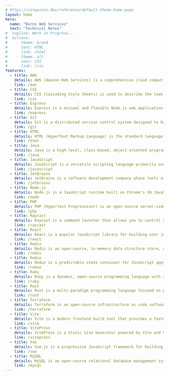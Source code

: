 ```yaml
---
# https://vitepress.dev/reference/default-theme-home-page
layout: home
hero:
  name: "Burns Web Services"
  text: "Technical Notes"
#  tagline: Work in Progress...
#  actions:
#    - theme: brand
#      text: HTML
#      link: /html
#    - theme: alt
#      text: CSS
#      link: /css
features:
  - title: AWS
    details: AWS (Amazon Web Services) is a comprehensive cloud computing platform.
    link: /aws
  - title: CSS
    details: CSS (Cascading Style Sheets) is used to describe the look and formatting of a document written in HTML.
    link: /css
  - title: Express
    details: Express is a minimal and flexible Node.js web application framework that provides a robust set of features for web and mobile applications.
    link: /express
  - title: Git
    details: Git is a distributed version control system designed to handle everything from small to very large projects with speed and efficiency.
    link: /git
  - title: HTML
    details: HTML (HyperText Markup Language) is the standard language for creating web pages and web applications.
    link: /html
  - title: Java
    details: Java is a high-level, class-based, object-oriented programming language that is designed to have as few implementation dependencies as possible.
    link: /java
  - title: JavaScript
    details: JavaScript is a versatile scripting language primarily used in web development to create dynamic and interactive web pages.
    link: /javascript
  - title: JetBrains
    details: JetBrains is a software development company whose tools are targeted towards software developers and project managers.
    link: /jetbrains
  - title: Node.js
    details: Node.js is a JavaScript runtime built on Chrome's V8 JavaScript engine.
    link: /node
  - title: PHP
    details: PHP (Hypertext Preprocessor) is an open-source server-side scripting language designed for web development.
    link: /php
  - title: Raycast
    details: Raycast is a command launcher that allows you to control your tools with a few keystrokes, boosting productivity and efficiency.
    link: /raycast
  - title: React
    details: React is a popular JavaScript library for building user interfaces, particularly single-page applications.
    link: /react
  - title: Redis
    details: Redis is an open-source, in-memory data structure store, used as a database, cache, and message broker.
    link: /redis
  - title: Redux
    details: Redux is a predictable state container for JavaScript apps.
    link: /redux
  - title: Ruby
    details: Ruby is a dynamic, open-source programming language with a focus on simplicity and productivity.
    link: /ruby
  - title: Rust
    details: Rust is a multi-paradigm programming language focused on performance and safety, especially safe concurrency.
    link: /rust
  - title: Terraform
    details: Terraform is an open-source infrastructure as code software tool created by HashiCorp.
    link: /terraform
  - title: Vite
    details: Vite is a modern frontend build tool that provides a faster and leaner development experience for modern web projects.
    link: /vite
  - title: VitePress
    details: VitePress is a Static Site Generator powered by Vite and Vue.
    link: /vitepress
  - title: Vue
    details: Vue.js is a progressive JavaScript framework for building user interfaces.
    link: /vue
  - title: MySQL
    details: MySQL is an open-source relational database management system.
    link: /mysql
---
```

